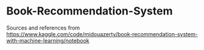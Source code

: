 # Book-Recommendation-System
Sources and references from https://www.kaggle.com/code/midouazerty/book-recommendation-system-with-machine-learning/notebook
